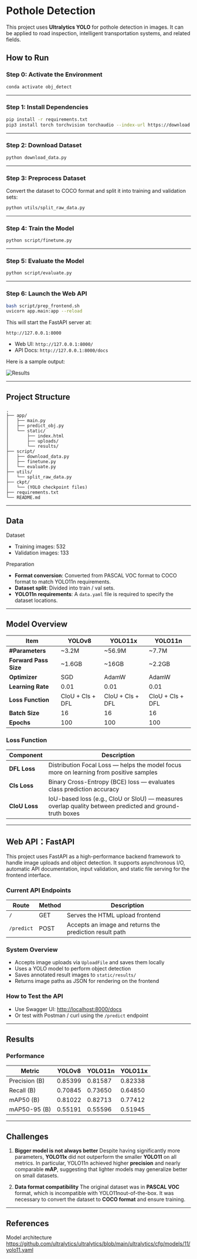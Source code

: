 # Pothole Detection

This project uses **Ultralytics YOLO** for pothole detection in images. It can be applied to road inspection, intelligent transportation systems, and related fields.


## How to Run

### Step 0: Activate the Environment

```bash
conda activate obj_detect
```

---

### Step 1: Install Dependencies

```bash
pip install -r requirements.txt
pip3 install torch torchvision torchaudio --index-url https://download.pytorch.org/whl/cu126
```

---

### Step 2: Download Dataset

```bash
python download_data.py
```

---

### Step 3: Preprocess Dataset

Convert the dataset to COCO format and split it into training and validation sets:

```bash
python utils/split_raw_data.py
```

---

### Step 4: Train the Model

```bash
python script/finetune.py
```

---

### Step 5: Evaluate the Model

```bash
python script/evaluate.py
```

---

### Step 6: Launch the Web API

```bash
bash script/prep_frontend.sh
uvicorn app.main:app --reload
```

This will start the FastAPI server at:

```
http://127.0.0.1:8000
```

* Web UI: `http://127.0.0.1:8000/`
* API Docs: `http://127.0.0.1:8000/docs`

Here is a sample output:

![Results](metadata/image.png)

---

## Project Structure

```
.
├── app/
│   ├── main.py
│   ├── predict_obj.py
│   └── static/
│       ├── index.html
│       ├── uploads/
│       └── results/
├── script/
│   ├── download_data.py
│   ├── finetune.py
│   └── evaluate.py
├── utils/
│   └── split_raw_data.py
├── ckpt/
│   └── (YOLO checkpoint files)
├── requirements.txt
└── README.md
```

---

## Data

Dataset
* Training images: 532
* Validation images: 133

Preparation
* **Format conversion**: Converted from PASCAL VOC format to COCO format to match YOLO11n requirements.
* **Dataset split**: Divided into train / val sets.
* **YOLO11n requirements**: A `data.yaml` file is required to specify the dataset locations.

---

## Model Overview

| Item                  | YOLOv8           | YOLO11x         | YOLO11n         |
| --------------------- | ---------------- | ---------------- | ---------------- |
| **#Parameters**       | \~3.2M           | \~56.9M          | \~7.7M           |
| **Forward Pass Size** | \~1.6GB          | \~16GB           | \~2.2GB          |
| **Optimizer**         | SGD              | AdamW            | AdamW            |
| **Learning Rate**     | 0.01             | 0.01             | 0.01             |
| **Loss Function**     | CIoU + Cls + DFL | CIoU + Cls + DFL | CIoU + Cls + DFL |
| **Batch Size**        | 16               | 16               | 16               |
| **Epochs**            | 100              | 100              | 100              |


### Loss Function
                                                            
| Component    | Description                                                                                                                                                           |
| ------------ | --------------------------------------------------------------------------------------------------------------------------------------------------------------------- |
| **DFL Loss** | Distribution Focal Loss —  helps the model focus more on learning from positive samples|
| **Cls Loss** | Binary Cross-Entropy (BCE) loss — evaluates class prediction accuracy                              |
| **CIoU Loss** | IoU-based loss (e.g., CIoU or SIoU) — measures overlap quality between predicted and ground-truth boxes |


---

## Web API：FastAPI

This project uses FastAPI as a high-performance backend framework to handle image uploads and object detection. It supports asynchronous I/O, automatic API documentation, input validation, and static file serving for the frontend interface.

### Current API Endpoints

| Route       | Method | Description                     |
|-------------|--------|---------------------------------|
| `/`         | GET    | Serves the HTML upload frontend |
| `/predict`  | POST   | Accepts an image and returns the prediction result path |

### System Overview

- Accepts image uploads via `UploadFile` and saves them locally
- Uses a YOLO model to perform object detection
- Saves annotated result images to `static/results/`
- Returns image paths as JSON for rendering on the frontend

### How to Test the API

- Use Swagger UI: [http://localhost:8000/docs](http://localhost:8000/docs)
- Or test with Postman / curl using the `/predict` endpoint

---

## Results

### Performance
| Metric        | YOLOv8  | YOLO11n | YOLO11x |
| ------------- | ------- | -------- | -------- |
| Precision (B) | 0.85399 | 0.81587  | 0.82338  |
| Recall (B)    | 0.70845 | 0.73650  | 0.64850  |
| mAP50 (B)     | 0.81022 | 0.82713  | 0.77412  |
| mAP50-95 (B)  | 0.55191 | 0.55596  | 0.51945  |

---

## Challenges
1. **Bigger model is not always better**
   Despite having significantly more parameters, **YOLO11x** did not outperform the smaller **YOLO11** on all metrics. In particular, YOLO11n achieved higher **precision** and nearly comparable **mAP**, suggesting that lighter models may generalize better on small datasets.

2. **Data format compatibility**
   The original dataset was in **PASCAL VOC** format, which is incompatible with YOLO11nout-of-the-box. It was necessary to convert the dataset to **COCO format** and ensure training.

---
## References

Model architecture
https://github.com/ultralytics/ultralytics/blob/main/ultralytics/cfg/models/11/yolo11.yaml